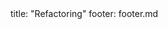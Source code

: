 <frontmatter>
title: "Refactoring"
footer: footer.md
</frontmatter>

<include src="navbar.md" boilerplate />

<include src="container-inPage-asFlat.md" boilerplate />